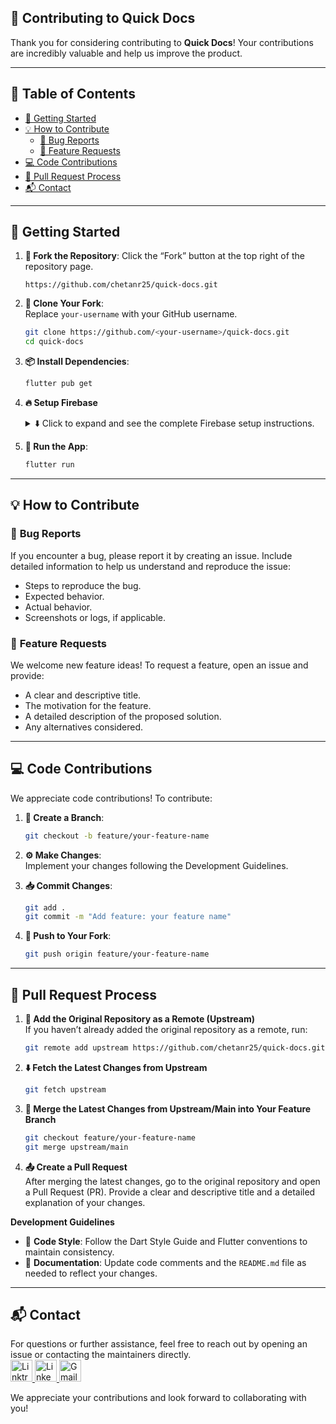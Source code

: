 
## 🚀 **Contributing to Quick Docs**  

Thank you for considering contributing to **Quick Docs**! Your contributions are incredibly valuable and help us improve the product. 

---

## 📑 **Table of Contents**  

- [🏁 Getting Started](#-getting-started)  
- [💡 How to Contribute](#-how-to-contribute)  
  - [🐛 Bug Reports](#-bug-reports)  
  - [🌟 Feature Requests](#-feature-requests)  
- [💻 Code Contributions](#-code-contributions)  
- [🔄 Pull Request Process](#-pull-request-process)  
- [📬 Contact](#-contact)  

---

## 🏁 **Getting Started**  

1. **🍴 Fork the Repository**: Click the “Fork” button at the top right of the repository page.  
   ```
   https://github.com/chetanr25/quick-docs.git
   ```

2. **📂 Clone Your Fork**:  
   Replace `your-username` with your GitHub username.  
   ```bash
   git clone https://github.com/<your-username>/quick-docs.git
   cd quick-docs
   ```

3. **📦 Install Dependencies**:  
   ```bash
   flutter pub get
   ```

4. **🔥 Setup Firebase**  
   <details>
   <summary>⬇️ Click to expand and see the complete Firebase setup instructions.</summary>
   <br/>

   **To integrate Firebase with your Flutter project, follow these steps:**

   1. **Create a Firebase Project and Add Your App**  
      - Visit the [Firebase Console](https://console.firebase.google.com/) and create a new Firebase project.  
      - Once your project is created, go to the **Project Settings** and click on **Add App**.  
      - Download the `google-services.json` (for Android) or `GoogleService-Info.plist` (for iOS) and add it to the appropriate directory in your Flutter project.  

   2. **Integrate Firebase Firestore**  
      - Enable Firebase Firestore by navigating to the **Build** tab in the Firebase Console and activating Firestore.  
      - Refer to the Firebase documentation for Firestore setup:  
        [Firestore Setup Guide](https://firebase.google.com/docs/firestore/quickstart)  
        [Firestore Flutter Documentation](https://firebase.flutter.dev/docs/firestore/overview)  

   3. **🔒 Integrate Firebase Authentication**  
      - Enable Firebase Authentication by navigating to the **Build** tab in the Firebase Console, then select **Authentication**.  
      - Choose **Email/Password** as your sign-in method.  
      - Refer to these links for more information:  
        [Authentication Setup Guide](https://firebase.google.com/docs/auth/flutter/start)  
        [Authentication Flutter Documentation](https://firebase.flutter.dev/docs/auth/overview)  

   4. **📖 Firebase Documentation**  
      - For detailed guides on Firebase setup, Firestore, and Authentication:  
        - [Firebase Setup for Flutter](https://firebase.flutter.dev/docs/overview)  
        - [Firestore Documentation](https://firebase.google.com/docs/firestore)  
        - [Firebase Authentication Documentation](https://firebase.google.com/docs/auth)  

   </details>

5. **🚀 Run the App**:  
   ```bash
   flutter run
   ```

---

## 💡 **How to Contribute**  

### 🐛 **Bug Reports**  
If you encounter a bug, please report it by creating an issue. Include detailed information to help us understand and reproduce the issue:  
- Steps to reproduce the bug.  
- Expected behavior.  
- Actual behavior.  
- Screenshots or logs, if applicable.  

### 🌟 **Feature Requests**  
We welcome new feature ideas! To request a feature, open an issue and provide:  
- A clear and descriptive title.  
- The motivation for the feature.  
- A detailed description of the proposed solution.  
- Any alternatives considered.  

---

## 💻 **Code Contributions**  

We appreciate code contributions! To contribute:  

1. **🌿 Create a Branch**:  
   ```bash
   git checkout -b feature/your-feature-name
   ```  

2. **⚙️ Make Changes**:  
   Implement your changes following the Development Guidelines.  

3. **📥 Commit Changes**:  
   ```bash
   git add .
   git commit -m "Add feature: your feature name"
   ```  

4. **🚀 Push to Your Fork**:  
   ```bash
   git push origin feature/your-feature-name
   ```

---

## 🔄 **Pull Request Process**  

1. **🔗 Add the Original Repository as a Remote (Upstream)**  
   If you haven’t already added the original repository as a remote, run:  
   ```bash
   git remote add upstream https://github.com/chetanr25/quick-docs.git
   ```

2. **⬇️ Fetch the Latest Changes from Upstream**  
   ```bash
   git fetch upstream
   ```

3. **🔀 Merge the Latest Changes from Upstream/Main into Your Feature Branch**  
   ```bash
   git checkout feature/your-feature-name
   git merge upstream/main
   ```

4. **📤 Create a Pull Request**  
   After merging the latest changes, go to the original repository and open a Pull Request (PR). Provide a clear and descriptive title and a detailed explanation of your changes.  

**Development Guidelines**  
- 🧹 **Code Style**: Follow the Dart Style Guide and Flutter conventions to maintain consistency.  
- 📝 **Documentation**: Update code comments and the `README.md` file as needed to reflect your changes.  

---

## 📬 Contact

For questions or further assistance, feel free to reach out by opening an issue or contacting the maintainers directly.
<br/>
<a href="https://linktr.ee/chetanr25">
  <img src="https://github.com/user-attachments/assets/59432b27-bddb-4d8a-a2a2-903bc78168c2" height="35" alt="Linktree" />
</a>
<a href="https://www.linkedin.com/in/chetanr25">
  <img src="https://img.shields.io/static/v1?message=LinkedIn&logo=linkedin&label=&color=0077B5&logoColor=white&labelColor=&style=for-the-badge" height="35" alt="LinkedIn" />
</a>
<a href="mailto:chetan250204@gmail.com">
  <img src="https://img.shields.io/static/v1?message=Gmail&logo=gmail&label=&color=D14836&logoColor=white&labelColor=&style=for-the-badge" height="35" alt="Gmail" />
</a>

We appreciate your contributions and look forward to collaborating with you!
